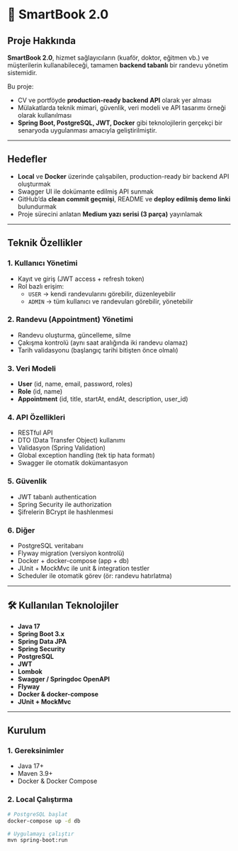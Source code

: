 # 📌 SmartBook 2.0

##  Proje Hakkında
**SmartBook 2.0**, hizmet sağlayıcıların (kuaför, doktor, eğitmen vb.) ve müşterilerin kullanabileceği, tamamen **backend tabanlı** bir randevu yönetim sistemidir.

Bu proje:
- CV ve portföyde **production-ready backend API** olarak yer alması
- Mülakatlarda teknik mimari, güvenlik, veri modeli ve API tasarımı örneği olarak kullanılması
- **Spring Boot, PostgreSQL, JWT, Docker** gibi teknolojilerin gerçekçi bir senaryoda uygulanması
amacıyla geliştirilmiştir.

---

##  Hedefler
- **Local** ve **Docker** üzerinde çalışabilen, production-ready bir backend API oluşturmak  
- Swagger UI ile dokümante edilmiş API sunmak  
- GitHub’da **clean commit geçmişi**, README ve **deploy edilmiş demo linki** bulundurmak  
- Proje sürecini anlatan **Medium yazı serisi (3 parça)** yayınlamak  

---

##  Teknik Özellikler

### 1. Kullanıcı Yönetimi
- Kayıt ve giriş (JWT access + refresh token)
- Rol bazlı erişim:
  - `USER` → kendi randevularını görebilir, düzenleyebilir
  - `ADMIN` → tüm kullanıcı ve randevuları görebilir, yönetebilir

### 2. Randevu (Appointment) Yönetimi
- Randevu oluşturma, güncelleme, silme
- Çakışma kontrolü (aynı saat aralığında iki randevu olamaz)
- Tarih validasyonu (başlangıç tarihi bitişten önce olmalı)

### 3. Veri Modeli
- **User** (id, name, email, password, roles)
- **Role** (id, name)
- **Appointment** (id, title, startAt, endAt, description, user_id)

### 4. API Özellikleri
- RESTful API
- DTO (Data Transfer Object) kullanımı
- Validasyon (Spring Validation)
- Global exception handling (tek tip hata formatı)
- Swagger ile otomatik dokümantasyon

### 5. Güvenlik
- JWT tabanlı authentication
- Spring Security ile authorization
- Şifrelerin BCrypt ile hashlenmesi

### 6. Diğer
- PostgreSQL veritabanı
- Flyway migration (versiyon kontrolü)
- Docker + docker-compose (app + db)
- JUnit + MockMvc ile unit & integration testler
- Scheduler ile otomatik görev (ör: randevu hatırlatma)

---

## 🛠️ Kullanılan Teknolojiler
- **Java 17**
- **Spring Boot 3.x**
- **Spring Data JPA**
- **Spring Security**
- **PostgreSQL**
- **JWT**
- **Lombok**
- **Swagger / Springdoc OpenAPI**
- **Flyway**
- **Docker & docker-compose**
- **JUnit + MockMvc**

---

##  Kurulum

### 1. Gereksinimler
- Java 17+
- Maven 3.9+
- Docker & Docker Compose

### 2. Local Çalıştırma
```bash
# PostgreSQL başlat
docker-compose up -d db

# Uygulamayı çalıştır
mvn spring-boot:run
